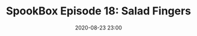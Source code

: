 ---
layout: post
title: "SpookBox Episode 18: Salad Fingers"
date: 2020-08-23 23:00
file: https://archive.org/download/spook-box-18-salad-fingers/SpookBox%2018%20SaladFingers%20Edit%201%20Export%201.mp3
summary: "SpookBox retrospective on Salad Fingers... It predicted Brexit."
description: "This week we look at an internet classic! The first eleven episodes of David Firth's 2005-2019 'Salad Fingers' shorts. Although originally an Adobe Flash animation, the show has spawned - arguably - numerous progeny from The Mighty Boosh to elements of Rick and Morty. In this episode we make the case for a reading of the series that confronts the farcical nature of British colonial jingoism in a post-empire era, with Salad Fingers the character seeming to represent all the worst parts of British colonialism in post-modernity."
duration: "60:20" 
length: "3620"
explicit: "yes" 
keywords: "Horror, Movie, Podcast, Humor, Education, Funny, Casual, Long, Feminism, Feminist, Literary Theory, Marxism, H.P. Lovecraft, Lovecraft, Folk Horror, Ari Aster, David Lynch, Jordan Peele, Surrealism, Salad Fingers, David Firth"
block: "no" 
voices: "Heather, Conor, Daf"
---